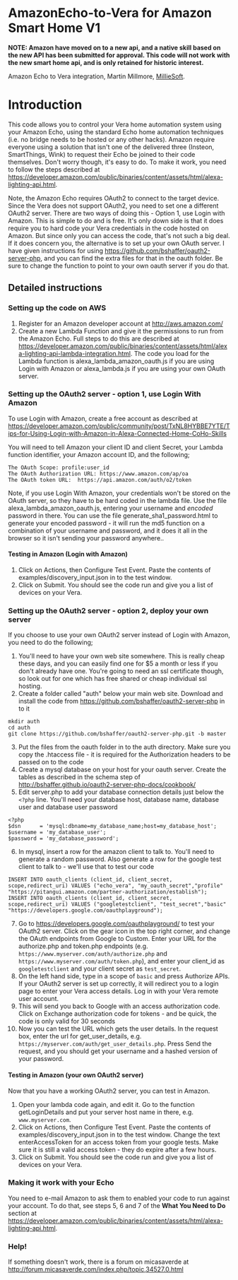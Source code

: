 # AmazonEcho-to-Vera for Amazon Smart Home V1

**NOTE: Amazon have moved on to a new api, and a native skill based on the new API has been submitted for approval. This code will not work with the new smart home api, and is only retained for historic interest.**

Amazon Echo to Vera integration, Martin Millmore, [MillieSoft](http://www.millisoft.co.uk).

# Introduction

This code allows you to control your Vera home automation system using your Amazon Echo, using the standard Echo home automation techniques (i.e. no bridge needs to be hosted or any other hacks). Amazon require everyone using a solution that isn't one of the delivered three (Insteon, SmartThings, Wink) to request their Echo be joined to their code themselves. Don't worry though, it's easy to do. To make it work, you need to follow the steps described at https://developer.amazon.com/public/binaries/content/assets/html/alexa-lighting-api.html.

Note, the Amazon Echo requires OAuth2 to connect to the target device. Since the Vera does not support OAuth2, you need to set one a different OAuth2 server. There are two ways of doing this - Option 1, use Login with Amazon. This is simple to do and is free. It's only down side is that it does require you to hard code your Vera credentials in the code hosted on Amazon. But since only you can access the code, that's not such a big deal. If it does concern you, the alternative is to set up your own OAuth server. I have given instructions for using https://github.com/bshaffer/oauth2-server-php, and you can find the extra files for that in the oauth folder. Be sure to change the function to point to your own oauth server if you do that.

## Detailed instructions

### Setting up the code on AWS

1. Register for an Amazon developer account at http://aws.amazon.com/
2. Create a new Lambda Function and give it the permissions to run from the Amazon Echo. Full steps to do this are described at https://developer.amazon.com/public/binaries/content/assets/html/alexa-lighting-api-lambda-integration.html. The code you load for the Lambda function is alexa_lambda_amazon_oauth.js if you are using Login with Amazon or alexa_lambda.js if you are using your own OAuth server.

### Setting up the OAuth2 server - option 1, use Login With Amazon

To use Login with Amazon, create a free account as described at https://developer.amazon.com/public/community/post/TxNL8HYBBE7YTE/Tips-for-Using-Login-with-Amazon-in-Alexa-Connected-Home-CoHo-Skills

You will need to tell Amazon your client ID and client Secret, your Lambda function identifier, your Amazon account ID, and the following;

```
The OAuth Scope: profile:user_id
The OAuth Authorization URL: https://www.amazon.com/ap/oa 
The OAuth token URL:  https://api.amazon.com/auth/o2/token
```

Note, if you use Login With Amazon, your credentials won't be stored on the OAuth server, so they have to be hard coded in the lambda file. Use the file alexa_lambda_amazon_oauth.js, entering your username and *encoded* password in there. You can use the file generate_sha1_password.html to generate your encoded password - it will run the md5 function on a combination of your username and password, and it does it all in the browser so it isn't sending your password anywhere..

#### Testing in Amazon (Login with Amazon)

1. Click on Actions, then Configure Test Event. Paste the contents of examples/discovery_input.json in to the test window. 
3. Click on Submit. You should see the code run and give you a list of devices on your Vera.


### Setting up the OAuth2 server - option 2, deploy your own server

If you choose to use your own OAuth2 server instead of Login with Amazon, you need to do the following;

1. You'll need to have your own web site somewhere. This is really cheap these days, and you can easily find one for $5 a month or less if you don't already have one. You're going to need an ssl certificate though, so look out for one which has free shared or cheap individual ssl hosting.
2. Create a folder called "auth" below your main web site. Download and install the code from https://github.com/bshaffer/oauth2-server-php in to it
```
mkdir auth
cd auth
git clone https://github.com/bshaffer/oauth2-server-php.git -b master
```
3. Put the files from the oauth folder in to the auth directory. Make sure you copy the .htaccess file - it is required for the Authorization headers to be passed on to the code
4. Create a mysql database on your host for your oauth server. Create the tables as described in the schema step of http://bshaffer.github.io/oauth2-server-php-docs/cookbook/
5. Edit server.php to add your database connection details just below the `<?php` line. You'll need your database host, database name, database user and database user password
```
<?php
$dsn      = 'mysql:dbname=my_database_name;host=my_database_host';
$username = 'my_database_user';
$password = 'my_database_password';
```
6. In mysql, insert a row for the amazon client to talk to. You'll need to generate a random password. Also generate a row for the google test client to talk to - we'll use that to test our code
```
INSERT INTO oauth_clients (client_id, client_secret, scope,redirect_uri) VALUES ("echo_vera", "my_oauth_secret","profile" "https://pitangui.amazon.com/partner-authorization/establish");
INSERT INTO oauth_clients (client_id, client_secret, scope,redirect_uri) VALUES ("googletestclient", "test_secret","basic" "https://developers.google.com/oauthplayground");
```
7. Go to https://developers.google.com/oauthplayground/ to test your OAuth2 server. Click on the gear icon in the top right corner, and change the OAuth endpoints from Google to Custom. Enter your URL for the authorize.php and token.php endpoints (e.g. ```https://www.myserver.com/auth/authorize.php``` and ```https://www.myserver.com/auth/token.php```), and enter your client_id as  ```googletestclient``` and your client secret as ```test_secret```.
8. On the left hand side, type in a scope of ```basic``` and press Authorize APIs. If your OAuth2 server is set up correctly, it will redirect you to a login page to enter your Vera access details. Log in with your Vera remote user account.
9. This will send you back to Google with an access authorization code. Click on Exchange authorization code for tokens - and be quick, the code is only valid for 30 seconds
10. Now you can test the URL which gets the user details. In the request box, enter the url for get_user_details, e.g.  ```https://myserver.com/auth/get_user_details.php```. Press Send the request, and you should get your username and a hashed version of your password.


#### Testing in Amazon (your own OAuth2 server)

Now that you have a working OAuth2 server, you can test in Amazon. 

1. Open your lambda code again, and edit it. Go to the function getLoginDetails and put your server host name in there, e.g. ```www.myserver.com```.
2. Click on Actions, then Configure Test Event. Paste the contents of examples/discovery_input.json in to the test window. Change the text enterAccessToken for an access token from your google tests. Make sure it is still a valid access token - they do expire after a few hours. 
3. Click on Submit. You should see the code run and give you a list of devices on your Vera.

### Making it work with your Echo

You need to e-mail Amazon to ask them to enabled your code to run against your account. To do that, see steps 5, 6 and 7 of the **What You Need to Do** section at  https://developer.amazon.com/public/binaries/content/assets/html/alexa-lighting-api.html. 


### Help!

If something doesn't work, there is a forum on micasaverde at http://forum.micasaverde.com/index.php/topic,34527.0.html
